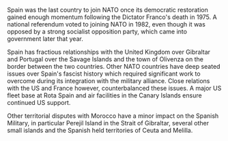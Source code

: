 Spain was the last country to join NATO once its democratic restoration
gained enough momentum following the Dictator Franco's death in 1975. A
national referendum voted to joining NATO in 1982, even though it was
opposed by a strong socialist opposition party, which came into
government later that year.

Spain has fractious relationships with the United Kingdom over Gibraltar
and Portugal over the Savage Islands and the town of Olivenza on the
border between the two countries. Other NATO countries have deep seated
issues over Spain's fascist history which required significant work to
overcome during its integration with the military alliance. Close
relations with the US and France however, counterbalanced these issues.
A major US fleet base at Rota Spain and air facilities in the Canary
Islands ensure continued US support.

Other territorial disputes with Morocco have a minor impact on the
Spanish Military, in particular Perejil Island in the Strait of
Gibraltar, several other small islands and the Spanish held territories
of Ceuta and Melilla.
